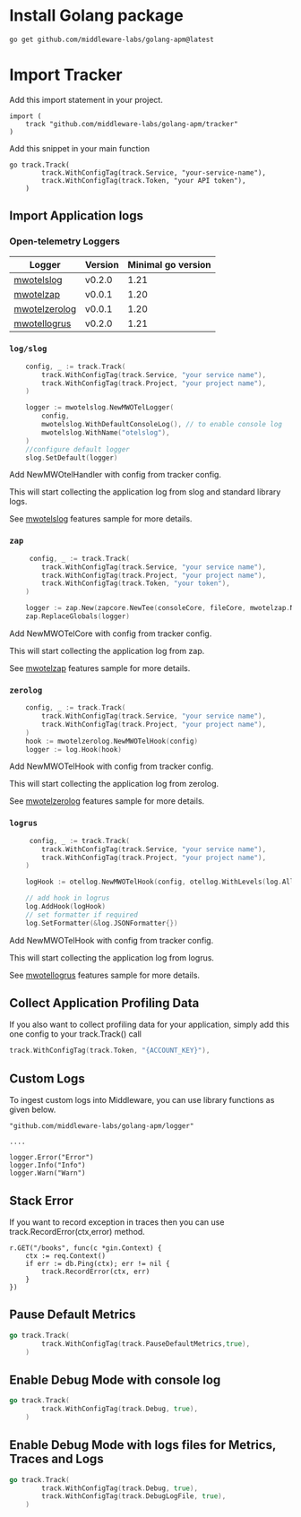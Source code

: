 # Install Golang package

```
go get github.com/middleware-labs/golang-apm@latest
```

# Import Tracker

Add this import statement in your project.

```
import (
    track "github.com/middleware-labs/golang-apm/tracker"
)
```

Add this snippet in your main function

```
go track.Track(
		track.WithConfigTag(track.Service, "your-service-name"),
		track.WithConfigTag(track.Token, "your API token"),
	)
```
## Import Application logs

### Open-telemetry Loggers

| Logger                         | Version | Minimal go version |
|--------------------------------|---------|--------------------|
| [mwotelslog](https://github.com/open-telemetry/opentelemetry-go-contrib/tree/main/bridges/otelslog)       | v0.2.0  | 1.21               |
| [mwotelzap](https://github.com/open-telemetry/opentelemetry-go-contrib/tree/main/bridges/otelzap)         | v0.0.1  | 1.20               |
| [mwotelzerolog](mwotelzerolog) | v0.0.1  | 1.20               |
| [mwotellogrus](https://github.com/open-telemetry/opentelemetry-go-contrib/tree/main/bridges/otellogrus)   | v0.2.0  | 1.21               |

### `log/slog`
```go
    config, _ := track.Track(
		track.WithConfigTag(track.Service, "your service name"),
		track.WithConfigTag(track.Project, "your project name"),
	)

	logger := mwotelslog.NewMWOTelLogger(
		config,
		mwotelslog.WithDefaultConsoleLog(), // to enable console log
		mwotelslog.WithName("otelslog"),
	)
	//configure default logger
	slog.SetDefault(logger)
```
Add NewMWOtelHandler with config from tracker config. 

This will start collecting the application log from slog and standard library logs.

See [mwotelslog](https://github.com/middleware-labs/demo-apm/tree/master/golang/features) features sample for more details.

### `zap`
```go
     config, _ := track.Track(
		track.WithConfigTag(track.Service, "your service name"),
		track.WithConfigTag(track.Project, "your project name"),
		track.WithConfigTag(track.Token, "your token"),
	)

	logger := zap.New(zapcore.NewTee(consoleCore, fileCore, mwotelzap.NewMWOTelCore(config, mwotelzap.WithName("otelzaplog"))))
	zap.ReplaceGlobals(logger)
```
Add NewMWOTelCore with config from tracker config. 

This will start collecting the application log from zap.

See [mwotelzap](https://github.com/middleware-labs/demo-apm/tree/master/golang/features)  features sample for more details.

### `zerolog`
```go
    config, _ := track.Track(
		track.WithConfigTag(track.Service, "your service name"),
		track.WithConfigTag(track.Project, "your project name"),
	)
	hook := mwotelzerolog.NewMWOTelHook(config)
	logger := log.Hook(hook)
```
Add NewMWOTelHook with config from tracker config. 

This will start collecting the application log from zerolog.

See [mwotelzerolog](https://github.com/middleware-labs/demo-apm/tree/master/golang/features) features sample for more details.

### `logrus`
```go
     config, _ := track.Track(
		track.WithConfigTag(track.Service, "your service name"),
		track.WithConfigTag(track.Project, "your project name"),
	)

	logHook := otellog.NewMWOTelHook(config, otellog.WithLevels(log.AllLevels), otellog.WithName("otellogrus"))

	// add hook in logrus
	log.AddHook(logHook)
	// set formatter if required
	log.SetFormatter(&log.JSONFormatter{})
```
Add NewMWOTelHook with config from tracker config. 

This will start collecting the application log from logrus.

See [mwotellogrus](https://github.com/middleware-labs/demo-apm/tree/master/golang/features) features sample for more details.

## Collect Application Profiling Data

If you also want to collect profiling data for your application,
simply add this one config to your track.Track() call

```go
track.WithConfigTag(track.Token, "{ACCOUNT_KEY}"),
```

## Custom Logs

To ingest custom logs into Middleware, you can use library functions as given below.

```
"github.com/middleware-labs/golang-apm/logger"

....

logger.Error("Error")
logger.Info("Info")
logger.Warn("Warn")

```

## Stack Error

If you want to record exception in traces then you can use track.RecordError(ctx,error) method.

```
r.GET("/books", func(c *gin.Context) {
    ctx := req.Context()
    if err := db.Ping(ctx); err != nil {
        track.RecordError(ctx, err)
    }
})
```

## Pause Default Metrics

```go
go track.Track(
		track.WithConfigTag(track.PauseDefaultMetrics,true),
	)
```
## Enable Debug Mode with console log

```go
go track.Track(
		track.WithConfigTag(track.Debug, true),
	)
```
## Enable Debug Mode with logs files for Metrics, Traces and Logs

```go
go track.Track(
		track.WithConfigTag(track.Debug, true),
		track.WithConfigTag(track.DebugLogFile, true),
	)
```